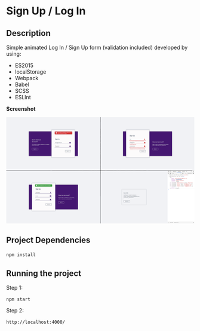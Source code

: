 # Sign Up / Log In

## Description
Simple animated Log In / Sign Up form (validation included) developed by using:
* ES2015
* localStorage
* Webpack
* Babel
* SCSS
* ESLInt

__Screenshot__

![alt text](https://raw.githubusercontent.com/AndreiGolopenta/LogIn-SignUp/master/assets/img/Screenshot.png)

## Project Dependencies
`npm install`

## Running the project
Step 1:
```cli
npm start
```
Step 2:
```browser
http://localhost:4000/
```



